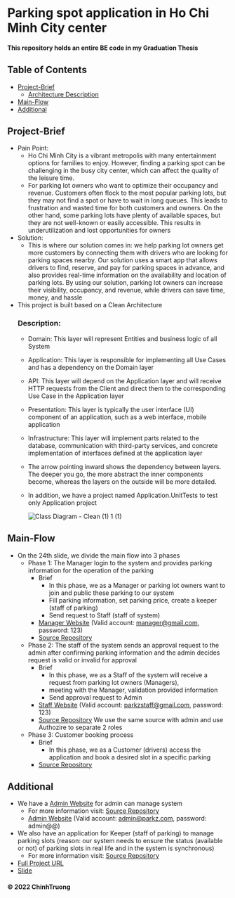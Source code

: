 # Parking spot application in Ho Chi Minh City center
#### This repository holds an entire BE code in my Graduation Thesis 
## Table of Contents
- [Project-Brief](#Project-Brief)
  - [Architecture Description](#Description)  
- [Main-Flow](#Main-Flow)
- [Additional](#Additional)

## Project-Brief
- Pain Point:
  - Ho Chi Minh City is a vibrant metropolis with many entertainment options for families to enjoy. However, finding a parking spot can be challenging in the busy city center, which can affect the quality of the leisure time.
  - For parking lot owners who want to optimize their occupancy and revenue. Customers often flock to the most popular parking lots, but they may not find a spot or have to wait in long queues. This leads to frustration and wasted time for both customers and owners. On the other hand, some parking lots have plenty of available spaces, but they are not well-known or easily accessible. This results in underutilization and lost opportunities for owners
- Solution:
  - This is where our solution comes in: we help parking lot owners get more customers by connecting them with drivers who are looking for parking spaces nearby. Our solution uses a smart app that allows drivers to find, reserve, and pay for parking spaces in advance, and also provides real-time information on the availability and location of parking lots. By using our solution, parking lot owners can increase their visibility, occupancy, and revenue, while drivers can save time, money, and hassle
- This project is built based on a Clean Architecture
  ### Description:
  - Domain: This layer will represent Entities and business logic of all System
  - Application: This layer is responsible for implementing all Use Cases and has a dependency on the Domain layer
  - API: This layer will depend on the Application layer and will receive HTTP requests from the Client and direct them to the corresponding Use Case in the Application layer
  - Presentation: This layer is typically the user interface (UI) component of an application, such as a web interface, mobile application
  - Infrastructure: This layer will implement parts related to the database, communication with third-party services, and concrete implementation of interfaces defined at the application layer
  - The arrow pointing inward shows the dependency between layers. The deeper you go, the more abstract the inner components become, whereas the layers on the outside will be more detailed.
  - In addition, we have a project named Application.UnitTests to test only Application project
    
    ![Class Diagram - Clean (1) 1 (1)](https://github.com/ninehnineh/Capstone-BESource/assets/103179810/e6f3e25a-74ea-4881-8c24-c6f165dec2a6)
  
## Main-Flow
- On the 24th slide, we divide the main flow into 3 phases
  - Phase 1: The Manager login to the system and provides parking information for the operation of the parking
    - Brief
      - In this phase, we as a Manager or parking lot owners want to join and public these parking to our system
      - Fill parking information, set parking price, create a keeper (staff of parking)
      - Send request to Staff (staff of system)
    - [Manager Website](https://park-z-manager-web.vercel.app/)
    (Valid account: manager@gmail.com, password: 123)
    - [Source Repository](https://github.com/ParkZ-CapstoneProject/parkz-manager-website)
  - Phase 2: The staff of the system sends an approval request to the admin after confirming parking information and the admin decides request is valid or invalid for approval
    - Brief
      - In this phase, we as a Staff of the system will receive a request from parking lot owners (Managers), 
      - meeting with the Manager, validation provided information
      - Send approval request to Admin
    - [Staff Website](https://parkz-admin-website-eight.vercel.app)
    (Valid account: parkzstaff@gmail.com, password: 123)
    - [Source Repository](https://github.com/ParkZ-CapstoneProject/parkz-admin-website) We use the same source with admin and use Authozire to separate 2 roles
  - Phase 3: Customer booking process
    - Brief
      - In this phase, we as a Customer (drivers) access the application and book a desired slot in a specific parking
    - [Source Repository](https://github.com/ParkZ-CapstoneProject/parkz-mobile-app)
## Additional
- We have a [Admin Website](https://github.com/ParkZ-CapstoneProject/parkz-admin-website) for admin can manage system
  - For more information visit: [Source Repository](https://github.com/ParkZ-CapstoneProject/parkz-admin-website)  
  - [Admin Website](https://parkz-admin-website-eight.vercel.app/) (Valid account: admin@parkz.com, password: admin@@)
- We also have an application for Keeper (staff of parking) to manage parking slots (reason: our system needs to ensure the status (available or not) of parking slots in real life and in the system is synchronous)
  - For more information visit: [Source Repository](https://github.com/ParkZ-CapstoneProject/parkz_keeper_app)
- [Full Project URL](https://github.com/orgs/ParkZ-CapstoneProject/repositories)
- [Slide](https://www.canva.com/design/DAFj5jFOqNA/iux70mv-C_WX1w-vwzyyYA/edit?utm_content=DAFj5jFOqNA&utm_campaign=designshare&utm_medium=link2&utm_source=sharebutton)

#### © 2022 ChinhTruong
